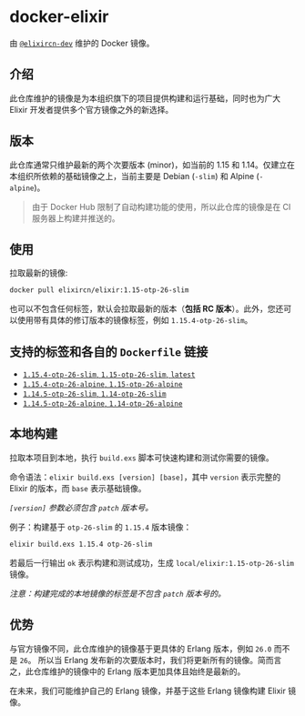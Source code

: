 # docker-elixir

由 [`@elixircn-dev`](https://github.com/elixircn-dev) 维护的 Docker 镜像。

## 介绍

此仓库维护的镜像是为本组织旗下的项目提供构建和运行基础，同时也为广大 Elixir 开发者提供多个官方镜像之外的新选择。

## 版本

此仓库通常只维护最新的两个次要版本 (minor)，如当前的 1.15 和 1.14。仅建立在本组织所依赖的基础镜像之上，当前主要是 Debian (`-slim`) 和 Alpine (`-alpine`)。

>由于 Docker Hub 限制了自动构建功能的使用，所以此仓库的镜像是在 CI 服务器上构建并推送的。

## 使用

拉取最新的镜像:

```bash
docker pull elixircn/elixir:1.15-otp-26-slim
```

也可以不包含任何标签，默认会拉取最新的版本（**包括 RC 版本**）。此外，您还可以使用带有具体的修订版本的镜像标签，例如 `1.15.4-otp-26-slim`。

## 支持的标签和各自的 `Dockerfile` 链接

- [`1.15.4-otp-26-slim`, `1.15-otp-26-slim`, `latest`](https://github.com/elixircn-dev/docker-elixir/blob/main/1.15/otp-26-slim/Dockerfile)
- [`1.15.4-otp-26-alpine`, `1.15-otp-26-alpine`](https://github.com/elixircn-dev/docker-elixir/blob/main/1.15/otp-26-alpine/Dockerfile)
- [`1.14.5-otp-26-slim`, `1.14-otp-26-slim`](https://github.com/elixircn-dev/docker-elixir/blob/main/1.14/otp-26-slim/Dockerfile)
- [`1.14.5-otp-26-alpine`, `1.14-otp-26-alpine`](https://github.com/elixircn-dev/docker-elixir/blob/main/1.14/otp-26-alpine/Dockerfile)

## 本地构建

拉取本项目到本地，执行 `build.exs` 脚本可快速构建和测试你需要的镜像。

命令语法：`elixir build.exs [version] [base]`，其中 `version` 表示完整的 Elixir 的版本，而 `base` 表示基础镜像。

_`[version]` 参数必须包含 `patch` 版本号。_

例子：构建基于 `otp-26-slim` 的 `1.15.4` 版本镜像：

```bash
elixir build.exs 1.15.4 otp-26-slim
```

若最后一行输出 `ok` 表示构建和测试成功，生成 `local/elixir:1.15-otp-26-slim` 镜像。

_注意：构建完成的本地镜像的标签是不包含 `patch` 版本号的。_

## 优势

与官方镜像不同，此仓库维护的镜像基于更具体的 Erlang 版本，例如 `26.0` 而不是 `26`。 所以当 Erlang 发布新的次要版本时，我们将更新所有的镜像。简而言之，此仓库维护的镜像中的 Erlang 版本更加具体且始终是最新的。

在未来，我们可能维护自己的 Erlang 镜像，并基于这些 Erlang 镜像构建 Elixir 镜像。
